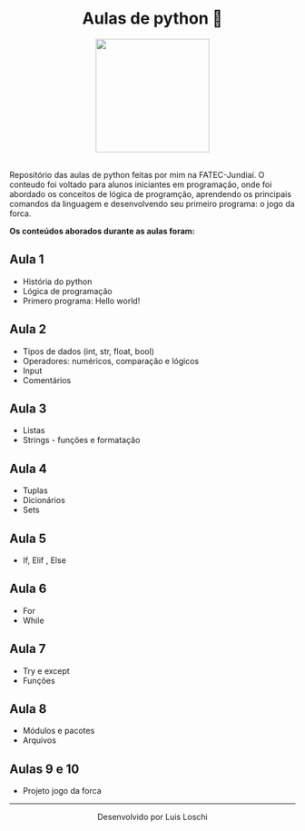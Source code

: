 <h1 align= "center"> 
  Aulas de python 🐍
</h1> 

<div align="center">
  <img src="https://upload.wikimedia.org/wikipedia/commons/thumb/f/f8/Python_logo_and_wordmark.svg/640px-Python_logo_and_wordmark.svg.png" width="200"  >
</div>

<br>

<div>
  <p>Repositório das aulas de python feitas por mim na FATEC-Jundiaí. O conteudo foi voltado para alunos iniciantes em programação, onde foi abordado os conceitos de lógica de programção, aprendendo os principais comandos da linguagem e desenvolvendo seu primeiro programa: o jogo da forca.</p>
  
  
  <b><p align= "">Os conteúdos aborados durante as aulas foram:</p></b>
</div>

<h2> Aula 1 </h2>
<ul>
  <li>História do python</li>
  <li>Lógica de programação</li>
  <li>Primero programa: Hello world!</li>
</ul>

<h2> Aula 2 </h2>
<ul>
  <li>Tipos de dados (int, str, float, bool)</li>
  <li>Operadores: numéricos, comparação e lógicos</li>
  <li>Input</li>
  <li>Comentários</li>
</ul>

<h2> Aula 3 </h2>
<ul>
  <li>Listas</li>
  <li>Strings - funções e formatação</li>
</ul>

<h2> Aula 4 </h2>
<ul>
  <li>Tuplas</li>
  <li>Dicionários</li>
  <li>Sets</li>
</ul>

<h2> Aula 5 </h2>
<ul>
  <li>If, Elif , Else</li>
</ul>

<h2> Aula 6 </h2>
<ul>
  <li>For</li>
  <li>While</li>
</ul>

<h2> Aula 7 </h2>
<ul>
  <li>Try e except</li>
  <li>Funções</li>
</ul>

<h2> Aula 8 </h2>
<ul>
  <li>Módulos e pacotes</li>
  <li>Arquivos</li>
</ul>

<h2> Aulas 9 e 10 </h2>
<ul>
  <li>Projeto jogo da forca</li>
</ul>

<hr>

<div align="center">
  Desenvolvido por Luis Loschi </p>
</div>
